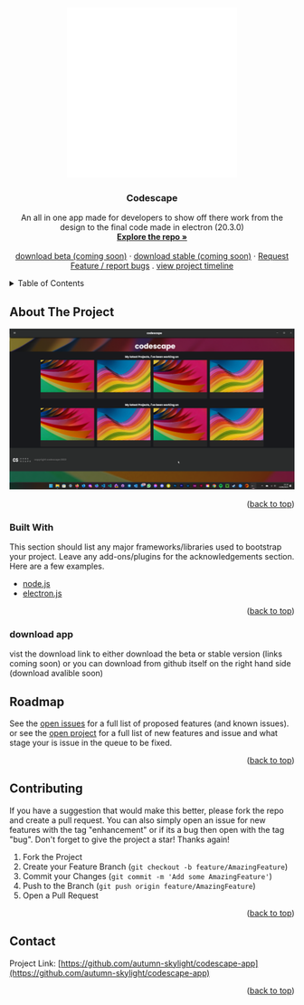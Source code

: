 <!-- Improved compatibility of back to top link: See: https://github.com/othneildrew/Best-README-Template/pull/73 -->
<a name="readme-top"></a>
<!--
*** Thanks for checking out the Best-README-Template. If you have a suggestion
*** that would make this better, please fork the repo and create a pull request
*** or simply open an issue with the tag "enhancement".
*** Don't forget to give the project a star!
*** Thanks again! Now go create something AMAZING! :D
-->



<!-- PROJECT SHIELDS -->
<!--
*** I'm using markdown "reference style" links for readability.
*** Reference links are enclosed in brackets [ ] instead of parentheses ( ).
*** See the bottom of this document for the declaration of the reference variables
*** for contributors-url, forks-url, etc. This is an optional, concise syntax you may use.
*** https://www.markdownguide.org/basic-syntax/#reference-style-links
-->
<!--[![Contributors][contributors-shield]][https://github.com/autumn-skylight/codescape-app/graphs/contributors]
[![Forks][forks-shield]][forks-url]
[![Stargazers][stars-shield]][stars-url]
[![Issues][issues-shield]][https://github.com/autumn-skylight/codescape-app/issues]
[![MIT License][license-shield]][license-url]
[![LinkedIn][linkedin-shield]][linkedin-url] --!>



<!-- PROJECT LOGO -->
<br />
<div align="center">
  <a href="https://github.com/autumn-skylight/codescape-app">
    <img src="/assets/images/codescape-logo.png" alt="Logo" width="300" height="300">
  </a>

  <h3 align="center">Codescape</h3>

  <p align="center">
    An all in one app made for developers to show off there work from the design to the final code made in electron (20.3.0)
    <br />
    <a href="https://github.com/autumn-skylight/codescape-app"><strong>Explore the repo »</strong></a>
    <br />
    <br />
    <a href="">download beta (coming soon)</a>
    ·
    <a href="">download stable (coming soon)</a>
    ·
    <a href="https://github.com/autumn-skylight/codescape-app/issues">Request Feature / report bugs</a>
    .
    <a href="https://github.com/users/autumn-skylight/projects/1">view project timeline</a>
  </p>
</div>



<!-- TABLE OF CONTENTS -->
<details>
  <summary>Table of Contents</summary>
  <ol>
    <li>
      <a href="#about-the-project">About The Project</a>
      <ul>
        <li><a href="#built-with">Built With</a></li>
      </ul>
    </li>
    <li>
      <a href="#getting-started">Getting Started</a>
      <ul>
        <li><a href="#prerequisites">Prerequisites</a></li>
        <li><a href="#installation">Installation</a></li>
      </ul>
    </li>
    <li><a href="#usage">Usage</a></li>
    <li><a href="#roadmap">Roadmap</a></li>
    <li><a href="#contributing">Contributing</a></li>
    <li><a href="#license">License</a></li>
    <li><a href="#contact">Contact</a></li>
  </ol>
</details>



<!-- ABOUT THE PROJECT -->
## About The Project
<img src="/assets/images/codescape.png" alt="preview" width="" height="">

<p align="right">(<a href="#readme-top">back to top</a>)</p>



### Built With

This section should list any major frameworks/libraries used to bootstrap your project. Leave any add-ons/plugins for the acknowledgements section. Here are a few examples.

* [node.js](https://nodejs.org/en)
* [electron.js](https://www.electronjs.org/)

<p align="right">(<a href="#readme-top">back to top</a>)</p>



<!-- GETTING STARTED 
## Getting Started

### download sorce code and required files. 

 
* npm
  ```sh
  ...
  ```
-->
### download app

vist the download link to either download the beta or stable version (links coming soon)
or you can download from github itself on the right hand side (download avalible soon)

<!-- USAGE EXAMPLES 
## Usage


<p align="right">(<a href="#readme-top">back to top</a>)</p>
-->


<!-- ROADMAP -->
## Roadmap

See the [open issues](https://github.com/autumn-skylight/codescape-app/issues) for a full list of proposed features (and known issues).
or see the [open project](https://github.com/users/autumn-skylight/projects/1) for a full list of new features and issue and what stage your is issue in the queue to be fixed. 

<p align="right">(<a href="#readme-top">back to top</a>)</p>



<!-- CONTRIBUTING -->
## Contributing

If you have a suggestion that would make this better, please fork the repo and create a pull request. You can also simply open an issue for new features with the tag "enhancement" or if its a bug then open with the tag "bug".
Don't forget to give the project a star! Thanks again!

1. Fork the Project
2. Create your Feature Branch (`git checkout -b feature/AmazingFeature`)
3. Commit your Changes (`git commit -m 'Add some AmazingFeature'`)
4. Push to the Branch (`git push origin feature/AmazingFeature`)
5. Open a Pull Request

<p align="right">(<a href="#readme-top">back to top</a>)</p>



<!-- LICENSE 
## License


<p align="right">(<a href="#readme-top">back to top</a>)</p>
-->


<!-- CONTACT -->
## Contact

Project Link: [https://github.com/autumn-skylight/codescape-app](https://github.com/autumn-skylight/codescape-app)

<p align="right">(<a href="#readme-top">back to top</a>)</p>


<!-- MARKDOWN LINKS & IMAGES -->
<!-- https://www.markdownguide.org/basic-syntax/#reference-style-links -->
